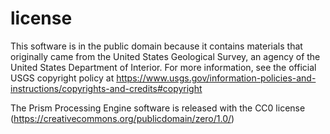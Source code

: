 # license

This software is in the public domain because it contains materials that 
originally came from the United States Geological Survey, an agency of the 
United States Department of Interior. For more information, see the official 
USGS copyright policy at 
https://www.usgs.gov/information-policies-and-instructions/copyrights-and-credits#copyright
 
The Prism Processing Engine software is released with the CC0 license (https://creativecommons.org/publicdomain/zero/1.0/)
